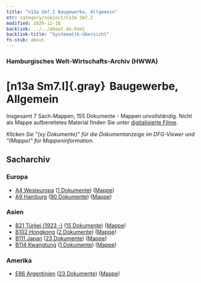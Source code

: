 ```yaml
---
title: "n13a Sm7.I Baugewerbe, Allgemein"
etr: category/subject/n13a Sm7.I
modified: 2020-12-18
backlink: ../../about.de.html
backlink-title: "Systematik-Übersicht"
fn-stub: about
---
```


### Hamburgisches Welt-Wirtschafts-Archiv (HWWA)
# [n13a Sm7.I]{.gray}&#8201; Baugewerbe, Allgemein&#160; 




Insgesamt 7 Sach-Mappen, 155 Dokumente - Mappen unvollständig.
Nicht als Mappe aufbereitetes Material finden Sie unter [digitalisierte Filme](/film/h1_sh).

_Klicken Sie "(xy Dokumente)" für die Dokumentanzeige im DFG-Viewer und "(Mappe)" für Mappeninformation._

## Sacharchiv




### Europa

- [A4 Westeuropa](../../../geo/about.de.html#A4) (<a href="https://dfg-viewer.de/show/?tx_dlf[id]=https://pm20.zbw.eu/mets/sh/1408xx/140897/1451xx/145128/public.mets.de.xml" target="_blank">1 Dokumente</a>) ([Mappe](http://purl.org/pressemappe20/folder/sh/140897,145128))
- [A9 Hamburg](../../../geo/about.de.html#A9) (<a href="https://dfg-viewer.de/show/?tx_dlf[id]=https://pm20.zbw.eu/mets/sh/1409xx/140905/1451xx/145128/public.mets.de.xml" target="_blank">90 Dokumente</a>) ([Mappe](http://purl.org/pressemappe20/folder/sh/140905,145128))

### Asien

- [B21 Türkei (1923 -)](../../../geo/about.de.html#B21) (<a href="https://dfg-viewer.de/show/?tx_dlf[id]=https://pm20.zbw.eu/mets/sh/1411xx/141111/1451xx/145128/public.mets.de.xml" target="_blank">15 Dokumente</a>) ([Mappe](http://purl.org/pressemappe20/folder/sh/141111,145128))
- [B102 Hongkong](../../../geo/about.de.html#B102) (<a href="https://dfg-viewer.de/show/?tx_dlf[id]=https://pm20.zbw.eu/mets/sh/1412xx/141268/1451xx/145128/public.mets.de.xml" target="_blank">2 Dokumente</a>) ([Mappe](http://purl.org/pressemappe20/folder/sh/141268,145128))
- [B111 Japan](../../../geo/about.de.html#B111) (<a href="https://dfg-viewer.de/show/?tx_dlf[id]=https://pm20.zbw.eu/mets/sh/1412xx/141272/1451xx/145128/public.mets.de.xml" target="_blank">23 Dokumente</a>) ([Mappe](http://purl.org/pressemappe20/folder/sh/141272,145128))
- [B114 Kwangtung](../../../geo/about.de.html#B114) (<a href="https://dfg-viewer.de/show/?tx_dlf[id]=https://pm20.zbw.eu/mets/sh/1412xx/141275/1451xx/145128/public.mets.de.xml" target="_blank">1 Dokumente</a>) ([Mappe](http://purl.org/pressemappe20/folder/sh/141275,145128))

### Amerika

- [E86 Argentinien](../../../geo/about.de.html#E86) (<a href="https://dfg-viewer.de/show/?tx_dlf[id]=https://pm20.zbw.eu/mets/sh/1416xx/141692/1451xx/145128/public.mets.de.xml" target="_blank">23 Dokumente</a>) ([Mappe](http://purl.org/pressemappe20/folder/sh/141692,145128))


